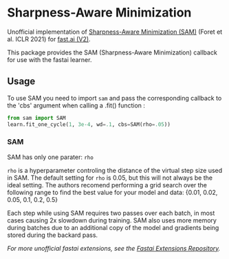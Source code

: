 # Sharpness-Aware Minimization

Unofficial implementation of [Sharpness-Aware Minimization (SAM)](https://arxiv.org/abs/2010.01412) (Foret et al. ICLR 2021) for [fast.ai (V2)](https://docs.fast.ai/).

This package provides the SAM (Sharpness-Aware Minimization) callback for use with the fastai learner.


## Usage

To use SAM you need to import `sam` and pass the corresponding callback to the 'cbs' argument when calling a .fit() function :
```python
from sam import SAM
learn.fit_one_cycle(1, 3e-4, wd=.1, cbs=SAM(rho=.05))
```
### SAM

SAM has only one parater: `rho`

`rho` is a hyperparameter controling the distance of the virtual step size used in SAM. The default setting for `rho` is 0.05, but this will not always be the ideal setting. The authors recomend performing a grid search over the following range to find the best value for your model and data:
{0.01, 0.02, 0.05, 0.1, 0.2, 0.5}

Each step while using SAM requires two passes over each batch, in most cases causing 2x slowdown during training. 
SAM also uses more memory during batches due to an additional copy of the model and gradients being stored during the backard pass. 


*For more unofficial fastai extensions, see the [Fastai Extensions Repository](https://github.com/nestordemeure/fastai-extensions-repository).*
